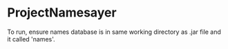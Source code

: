 # ProjectNamesayer
To run, ensure names database is in same working directory as .jar file and it called 'names'.

